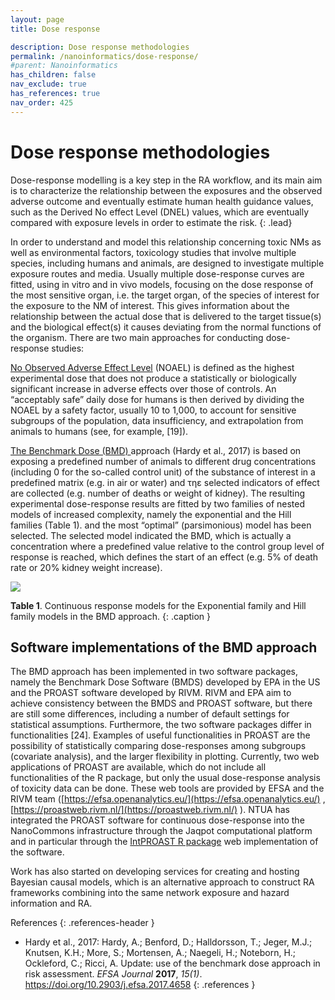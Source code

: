```yaml
---
layout: page
title: Dose response

description: Dose response methodologies
permalink: /nanoinformatics/dose-response/
#parent: Nanoinformatics
has_children: false
nav_exclude: true
has_references: true
nav_order: 425
---
```


# Dose response methodologies
Dose-response modelling is a key step in the RA workflow, and its main aim is to characterize the relationship between the exposures and the observed adverse outcome and eventually estimate human health guidance values, such as the Derived No effect Level (DNEL) values, which are eventually compared with exposure levels in order to estimate the risk. 
{: .lead}

In order to understand and model this relationship concerning toxic NMs as well as environmental factors, toxicology studies that involve multiple species, including humans and animals, are designed to investigate multiple exposure routes and media. Usually multiple dose-response curves are fitted, using in vitro and in vivo models, focusing on the dose response of the most sensitive organ, i.e. the target organ, of the species of interest for the exposure to the NM of interest. This gives information about the relationship between the actual dose that is delivered to the target tissue(s) and the biological effect(s) it causes deviating from the normal functions of the organism. There are two main approaches for conducting  dose-response studies:

<span style="text-decoration:underline;">No Observed Adverse Effect Level</span> (NOAEL) is defined as the highest experimental dose that does not produce a statistically or biologically significant increase in adverse effects over those of controls. An “acceptably safe” daily dose for humans is then derived by dividing the NOAEL by a safety factor, usually 10 to 1,000, to account for sensitive subgroups of the population, data insufficiency, and extrapolation from animals to humans (see, for example, [19]). 

<span style="text-decoration:underline;">The Benchmark Dose (BMD) </span>approach (Hardy et al., 2017) is based on exposing a predefined number of animals to different drug concentrations (including 0 for the so-called control unit) of the substance of interest in a predefined matrix (e.g. in air or water) and τηε selected indicators of effect are collected (e.g. number of deaths or weight of kidney). The resulting experimental dose-response results are fitted by two families of nested models of increased complexity, namely the exponential and the Hill families (Table 1). and the most “optimal” (parsimonious) model has been selected. The selected model indicated the BMD, which is actually a concentration where a predefined value relative to the control group level of response is reached, which defines the start of an effect (e.g. 5% of death rate or 20% kidney weight increase).

<img src="{{ site.baseurl }}/images/nanoinformatics/Dose-response.png" />

**Table 1**. Continuous response models for the Exponential family and Hill family models in the BMD approach.
{: .caption }

## Software implementations of the BMD approach
The BMD approach has been implemented in two software packages, namely the Benchmark Dose Software (BMDS) developed by EPA in the US and the PROAST software developed by RIVM. RIVM and EPA aim to achieve consistency between the BMDS and PROAST software, but there are still some differences, including a number of default settings for statistical assumptions. Furthermore, the two software packages differ in functionalities [24]. Examples of useful functionalities in PROAST are the possibility of statistically comparing dose-responses among subgroups (covariate analysis), and the larger flexibility in plotting. Currently, two web applications of PROAST are available, which do not include all functionalities of the R package, but only the usual dose-response analysis of toxicity data can be done. These web tools are provided by EFSA and the RIVM team ([https://efsa.openanalytics.eu/](https://efsa.openanalytics.eu/) , [https://proastweb.rivm.nl/](https://proastweb.rivm.nl/) ). NTUA has  integrated the PROAST software for continuous dose-response into the NanoCommons infrastructure through the Jaqpot computational platform and in particular through the [IntPROAST R package](https://github.com/KinkyDesign/IntPROAST) web implementation of the software.

Work has also started on developing services for creating and hosting Bayesian causal models, which is an alternative approach to construct RA frameworks combining into the same network exposure and hazard information and RA.

References
{: .references-header }
- Hardy et al., 2017: Hardy, A.; Benford, D.; Halldorsson, T.; Jeger, M.J.; Knutsen, K.H.; More, S.; Mortensen, A.; Naegeli, H.; Noteborn, H.; Ockleford, C.; Ricci, A. Update: use of the benchmark dose approach in risk assessment. <i>EFSA Journal</i> <b>2017</b>, <i>15(1)</i>. <a href="https://doi.org/10.2903/j.efsa.2017.4658">https://doi.org/10.2903/j.efsa.2017.4658</a> 
{: .references }

